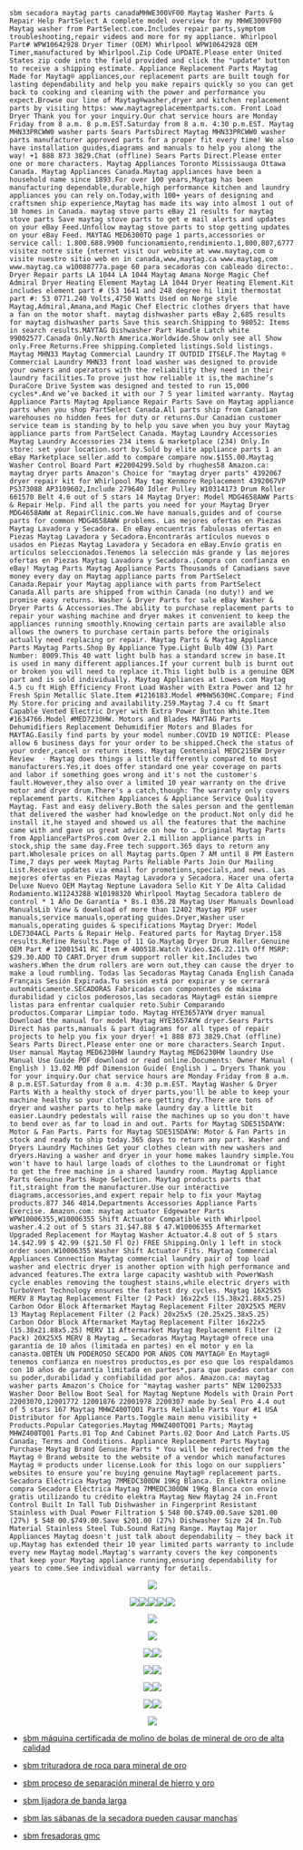 
```
sbm secadora maytag parts canadaMHWE300VF00 Maytag Washer Parts & Repair Help PartSelect A complete model overview for my MHWE300VF00 Maytag washer from PartSelect.com.Includes repair parts,symptom troubleshooting,repair videos and more for my appliance. Whirlpool Part# WPW10642928 Dryer Timer (OEM) Whirlpool WPW10642928 OEM Timer,manufactured by Whirlpool.Zip Code UPDATE.Please enter United States zip code into the field provided and click the "update" button to receive a shipping estimate. Appliance Replacement Parts Maytag Made for Maytag® appliances,our replacement parts are built tough for lasting dependability and help you make repairs quickly so you can get back to cooking and cleaning with the power and performance you expect.Browse our line of Maytag®washer,dryer and kitchen replacement parts by visiting https: www.maytagreplacementparts.com. Front Load Dryer Thank you for your inquiry.Our chat service hours are Monday Friday from 8 a.m. 8 p.m.EST.Saturday from 8 a.m. 4:30 p.m.EST. Maytag MHN33PRCWW0 washer parts Sears PartsDirect Maytag MHN33PRCWW0 washer parts manufacturer approved parts for a proper fit every time! We also have installation guides,diagrams and manuals to help you along the way! +1 888 873 3829.Chat (offline) Sears Parts Direct.Please enter one or more characters. Maytag Appliances Toronto Mississauga Ottawa Canada. Maytag Appliances Canada.Maytag appliances have been a household name since 1893.For over 100 years,Maytag has been manufacturing dependable,durable,high performance kitchen and laundry appliances you can rely on.Today,with 100+ years of designing and craftsmen ship experience,Maytag has made its way into almost 1 out of 10 homes in Canada. maytag stove parts eBay 21 results for maytag stove parts Save maytag stove parts to get e mail alerts and updates on your eBay Feed.Unfollow maytag stove parts to stop getting updates on your eBay Feed. MAYTAG MED6300TQ page 1 parts,accessories or service call: 1.800.688.9900 funcionamiento,rendimiento.1,800,807,6777 visitez notre site {nternet visit our website at www.maytag,com o visite nuestro sitio web en in canada,www,maytag.ca www.maytag,com www.maytag.ca w10088777a.page 60 para secadoras con cableado directo:. Dryer Repair parts LA 1044 LA 1044 Maytag Amana Norge Magic Chef Admiral Dryer Heating Element Maytag LA 1044 Dryer Heating Element.Kit includes element part # (53 1641 and 248 degree hi limit thermostat part #: 53 0771.240 Volts,4750 Watts Used on Norge style Maytag,Admiral,Amana,and Magic Chef Electric clothes dryers that have a fan on the motor shaft. maytag dishwasher parts eBay 2,685 results for maytag dishwasher parts Save this search.Shipping to 98052: Items in search results.MAYTAG Dishwasher Part Handle Latch white 99002577.Canada Only.North America.Worldwide.Show only see all Show only.Free Returns.Free shipping.Completed listings.Sold listings. Maytag MHN33 Maytag Commercial Laundry IT OUTDID ITSELF.The Maytag ® Commercial Laundry MHN33 front load washer was designed to provide your owners and operators with the reliability they need in their laundry facilities.To prove just how reliable it is,the machine’s DuraCore Drive System was designed and tested to run 15,000 cycles*.And we’ve backed it with our 7 5 year limited warranty. Maytag Appliance Parts Maytag Appliance Repair Parts Save on Maytag appliance parts when you shop PartSelect Canada.All parts ship from Canadian warehouses no hidden fees for duty or returns.Our Canadian customer service team is standing by to help you save when you buy your Maytag appliance parts from PartSelect Canada. Maytag Laundry Accessories Maytag Laundry Accessories 234 items & marketplace (234) Only.In store: set your location.sort by.Sold by elite appliance parts 1 an eBay Marketplace seller.add to compare compare now.$155.00.Maytag Washer Control Board Part #22004299.Sold by rhughes58 Amazon.ca: maytag dryer parts Amazon's Choice for "maytag dryer parts" 4392067 dryer repair kit for Whirlpool May tag Kenmore Replacement 4392067VP PS373088 AP3109602,Include 279640 Idler Pulley W10314173 Drum Roller 661570 Belt 4.6 out of 5 stars 14 Maytag Dryer: Model MDG4658AWW Parts & Repair Help. Find all the parts you need for your Maytag Dryer MDG4658AWW at RepairClinic.com.We have manuals,guides and of course parts for common MDG4658AWW problems. Las mejores ofertas en Piezas Maytag Lavadora y Secadora. En eBay encuentras fabulosas ofertas en Piezas Maytag Lavadora y Secadora.Encontrarás artículos nuevos o usados en Piezas Maytag Lavadora y Secadora en eBay.Envío gratis en artículos seleccionados.Tenemos la selección más grande y las mejores ofertas en Piezas Maytag Lavadora y Secadora.¡Compra con confianza en eBay! Maytag Parts Maytag Appliance Parts Thousands of Canadians save money every day on Maytag appliance parts from PartSelect Canada.Repair your Maytag appliance with parts from PartSelect Canada.All parts are shipped from within Canada (no duty!) and we promise easy returns. Washer & Dryer Parts for sale eBay Washer & Dryer Parts & Accessories.The ability to purchase replacement parts to repair your washing machine and dryer makes it convenient to keep the appliances running smoothly.Knowing certain parts are available also allows the owners to purchase certain parts before the originals actually need replacing or repair. Maytag Parts & Maytag Appliance Parts Maytag Parts.Shop By Appliance Type.Light Bulb 40W (3) Part Number: 8009.This 40 watt light bulb has a standard screw in base.It is used in many different appliances.If your current bulb is burnt out or broken you will need to replace it.This light bulb is a genuine OEM part and is sold individually. Maytag Appliances at Lowes.com Maytag 4.5 cu ft High Efficiency Front Load Washer with Extra Power and 12 hr Fresh Spin Metallic Slate.Item #1216183.Model #MHW5630HC.Compare; Find My Store.for pricing and availability.259.Maytag 7.4 cu ft Smart Capable Vented Electric Dryer with Extra Power Button White.Item #1634766.Model #MED7230HW. Motors and Blades MAYTAG Parts Dehumidifiers Replacement Dehumidifier Motors and Blades for MAYTAG.Easily find parts by your model number.COVID 19 NOTICE: Please allow 6 business days for your order to be shipped.Check the status of your order,cancel or return items. Maytag Centennial MEDC215EW Dryer Review  · Maytag does things a little differently compared to most manufacturers.Yes,it does offer standard one year coverage on parts and labor if something goes wrong and it's not the customer's fault.However,they also over a limited 10 year warranty on the drive motor and dryer drum.There's a catch,though: The warranty only covers replacement parts. Kitchen Appliances & Appliance Service Quality Maytag. Fast and easy delivery.Both the sales person and the gentleman that delivered the washer had knowledge on the product.Not only did he install it,he stayed and showed us all the features that the machine came with and gave us great advice on how to … Original Maytag Parts from AppliancePartsPros.com Over 2.1 million appliance parts in stock,ship the same day.Free tech support.365 days to return any part.Wholesale prices on all Maytag parts.Open 7 AM until 8 PM Eastern Time,7 days per week Maytag Parts Reliable Parts Join Our Mailing List.Receive updates via email for promotions,specials,and news. Las mejores ofertas en Piezas Maytag Lavadora y Secadora. Hacer una oferta Deluxe Nuevo OEM Maytag Neptune Lavadora Sello Kit Y De Alta Calidad Rodamiento.W11243288 W10198320 Whirlpool Maytag Secadora tablero de control * 1 Año De Garantía * Bs.1 036.28 Maytag User Manuals Download ManualsLib View & download of more than 12402 Maytag PDF user manuals,service manuals,operating guides.Dryer,Washer user manuals,operating guides & specifications Maytag Dryer: Model LDE7304ACL Parts & Repair Help. Featured parts for Maytag Dryer.158 results.Refine Results.Page of 11 Go.Maytag Dryer Drum Roller.Genuine OEM Part # 12001541 RC Item # 400518.Watch Video.$26.22.11% Off MSRP: $29.30.ADD TO CART.Dryer drum support roller kit.Includes two washers.When the drum rollers are worn out,they can cause the dryer to make a loud rumbling. Todas las Secadoras Maytag Canada English Canada Français Sesión Expirada.Tu sesión está por expirar y se cerrará automáticamente.SECADORAS Fabricadas con componentes de máxima durabilidad y ciclos poderosos,las secadoras Maytag® están siempre listas para enfrentar cualquier reto.Subir Comparando productos.Comparar Limpiar todo. Maytag HYE3657AYW dryer manual Download the manual for model Maytag HYE3657AYW dryer.Sears Parts Direct has parts,manuals & part diagrams for all types of repair projects to help you fix your dryer! +1 888 873 3829.Chat (offline) Sears Parts Direct.Please enter one or more characters.Search Input. User manual Maytag MED6230HW laundry Maytag MED6230HW laundry Use Manual Use Guide PDF download or read online.Documents: Owner Manual ( English ) 13.02 MB pdf Dimension Guide( English ) … Dryers Thank you for your inquiry.Our chat service hours are Monday Friday from 8 a.m. 8 p.m.EST.Saturday from 8 a.m. 4:30 p.m.EST. Maytag Washer & Dryer Parts With a healthy stock of dryer parts,you'll be able to keep your machine healthy so your clothes are getting dry.There are tons of dryer and washer parts to help make laundry day a little bit easier.Laundry pedestals will raise the machines up so you don't have to bend over as far to load in and out. Parts for Maytag SDE515DAYW: Motor & Fan Parts. Parts for Maytag SDE515DAYW: Motor & Fan Parts in stock and ready to ship today.365 days to return any part. Washer and Dryers Laundry Machines Get your clothes clean with new washers and dryers.Having a washer and dryer in your home makes laundry simple.You won't have to haul large loads of clothes to the Laundromat or fight to get the free machine in a shared laundry room. Maytag Appliance Parts Genuine Parts Huge Selection. Maytag products parts that fit,straight from the manufacturer.Use our interactive diagrams,accessories,and expert repair help to fix your Maytag products.877 346 4814.Departments Accessories Appliance Parts Exercise. Amazon.com: maytag actuator Edgewater Parts WPW10006355,W10006355 Shift Actuator Compatible with Whirlpool washer.4.2 out of 5 stars 31.$47.88 $ 47.W10006355 Aftermarket Upgraded Replacement for Maytag Washer Actuator.4.8 out of 5 stars 14.$42.99 $ 42.99 ($21.50 Fl Oz) FREE Shipping.Only 1 left in stock order soon.W10006355 Washer Shift Actuator Fits. Maytag Commercial Appliances Connection Maytag commercial laundry pair of top load washer and electric dryer is another option with high performance and advanced features.The extra large capacity washtub with PowerWash cycle enables removing the toughest stains,while electric dryers with TurboVent Technology ensures the fastest dry cycles. Maytag 16X25X5 MERV 8 Maytag Replacement Filter (2 Pack) 16x22x5 (15.38x21.88x5.25) Carbon Odor Block Aftermarket Maytag Replacement Filter 20X25X5 MERV 13 Maytag Replacement Filter (2 Pack) 20x25x5 (20.25x25.38x5.25) Carbon Odor Block Aftermarket Maytag Replacement Filter 16x22x5 (15.38x21.88x5.25) MERV 11 Aftermarket Maytag Replacement Filter (2 Pack) 20X25X5 MERV 8 Maytag … Secadoras Maytag Maytag® ofrece una garantía de 10 años (limitada en partes) en el motor y en la canasta.OBTÉN UN PODEROSO SECADO POR AÑOS CON MAYTAG® En Maytag® tenemos confianza en nuestros productos,es por eso que los respaldamos con 10 años de garantía limitada en partes*,para que puedas contar con su poder,durabilidad y confiabilidad por años. Amazon.ca: maytag washer parts Amazon's Choice for "maytag washer parts" NEW 12002533 Washer Door Bellow Boot Seal for Maytag Neptune Models with Drain Port 22003070,12001772 12001876 22001978 2200307 made by Seal Pro 4.4 out of 5 stars 167 Maytag MHWZ400TQ01 Parts Reliable Parts Your #1 USA Distributor for Appliance Parts.Toggle main menu visibility + Products.Popular Categories.Maytag MHWZ400TQ01 Parts; Maytag MHWZ400TQ01 Parts.01 Top And Cabinet Parts.02 Door And Latch Parts.US Canada; Terms and Conditions. Appliance Replacement Parts Maytag Purchase Maytag Brand Genuine Parts * You will be redirected from the Maytag ® Brand website to the website of a vendor which manufactures Maytag ® products under license.Look for this logo on our suppliers’ websites to ensure you’re buying genuine Maytag® replacement parts. Secadora Eléctrica Maytag 7MMEDC300DW 19Kg Blanca. En Elektra online compra Secadora Eléctrica Maytag 7MMEDC300DW 19Kg Blanca con envío gratis utilizando tu crédito elektra Maytag New Maytag 24 in.Front Control Built In Tall Tub Dishwasher in Fingerprint Resistant Stainless with Dual Power Filtration $ 548 00.$749.00.Save $201.00 (27%) $ 548 00.$749.00.Save $201.00 (27%) Dishwasher Size 24 In.Tub Material Stainless Steel Tub.Sound Rating Range. Maytag Major Appliances Maytag doesn't just talk about dependability — they back it up.Maytag has extended their 10 year limited parts warranty to include every new Maytag model.Maytag's warranty covers the key components that keep your Maytag appliance running,ensuring dependability for years to come.See individual warranty for details. 
```

<div align="center">

<a href="https://es-crusher.shibang-china.com/github&k=sbm+secadora+maytag+parts+canada"><img src="https://static.shibang-china.com/es/crusher/logo.jpg"></a>

<a href="https://es-crusher.shibang-china.com/github&k=sbm+secadora+maytag+parts+canada"><img src="https://static.shibang-china.com/es/crusher/index.jpg"></a><a href="https://es-crusher.shibang-china.com/material.htmlgithub&k=sbm+secadora+maytag+parts+canada"><img src="https://static.shibang-china.com/es/crusher/material.jpg"></a><a href="https://es-crusher.shibang-china.com/application.htmlgithub&k=sbm+secadora+maytag+parts+canada"><img src="https://static.shibang-china.com/es/crusher/application.jpg"></a><a href="https://es-crusher.shibang-china.com/aboutus.htmlgithub&k=sbm+secadora+maytag+parts+canada"><img src="https://static.shibang-china.com/es/crusher/aboutus.jpg"></a><a href="https://es-crusher.shibang-china.com/contact.htmlgithub&k=sbm+secadora+maytag+parts+canada"><img src="https://static.shibang-china.com/es/crusher/contact.jpg"></a>

<a href="https://es-crusher.shibang-china.com/github&k=sbm+secadora+maytag+parts+canada"><img src="https://static.shibang-china.com/es/crusher/banner.jpg"></a>

<a href="https://swt.shibang-china.com/github&k=sbm+secadora+maytag+parts+canada"><img src="https://static.shibang-china.com/es/crusher/text.jpg"></a>

<a href="https://swt.shibang-china.com/github&k=sbm+secadora+maytag+parts+canada"><img src="https://static.shibang-china.com/es/crusher/chat.jpg"></a><a href="https://es-crusher.shibang-china.com/contact.htmlgithub&k=sbm+secadora+maytag+parts+canada"><img src="https://static.shibang-china.com/es/crusher/message.jpg"></a>

<a href="https://es-crusher.shibang-china.com/products/pe.htmlgithub&k=sbm+secadora+maytag+parts+canada"><img src="https://static.shibang-china.com/es/crusher/pe.jpg"></a><a href="https://es-crusher.shibang-china.com/products/pf.htmlgithub&k=sbm+secadora+maytag+parts+canada"><img src="https://static.shibang-china.com/es/crusher/pf.jpg"></a>

<a href="https://es-crusher.shibang-china.com/products/hpt.htmlgithub&k=sbm+secadora+maytag+parts+canada"><img src="https://static.shibang-china.com/es/crusher/hpt.jpg"></a><a href="https://es-crusher.shibang-china.com/products/vsi.htmlgithub&k=sbm+secadora+maytag+parts+canada"><img src="https://static.shibang-china.com/es/crusher/vsi.jpg"></a>

<a href="https://es-crusher.shibang-china.com/products/klv.htmlgithub&k=sbm+secadora+maytag+parts+canada"><img src="https://static.shibang-china.com/es/crusher/klv.jpg"></a><a href="https://es-crusher.shibang-china.com/products/portable.htmlgithub&k=sbm+secadora+maytag+parts+canada"><img src="https://static.shibang-china.com/es/crusher/portable.jpg"></a>

<a href="https://swt.shibang-china.com/github&k=sbm+secadora+maytag+parts+canada"><img src="https://static.shibang-china.com/es/crusher/case.jpg"></a>

</div>


* [sbm máquina certificada de molino de bolas de mineral de oro de alta calidad](sbm%20m%C3%A1quina%20certificada%20de%20molino%20de%20bolas%20de%20mineral%20de%20oro%20de%20alta%20calidad.md)

* [sbm trituradora de roca para mineral de oro](sbm%20trituradora%20de%20roca%20para%20mineral%20de%20oro.md)

* [sbm proceso de separación mineral de hierro y oro](sbm%20proceso%20de%20separaci%C3%B3n%20mineral%20de%20hierro%20y%20oro.md)

* [sbm lijadora de banda larga](sbm%20lijadora%20de%20banda%20larga.md)

* [sbm las sábanas de la secadora pueden causar manchas](sbm%20las%20s%C3%A1banas%20de%20la%20secadora%20pueden%20causar%20manchas.md)

* [sbm fresadoras gmc](sbm%20fresadoras%20gmc.md)